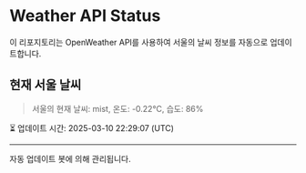 
# Weather API Status

이 리포지토리는 OpenWeather API를 사용하여 서울의 날씨 정보를 자동으로 업데이트합니다.

## 현재 서울 날씨
> 서울의 현재 날씨: mist, 온도: -0.22°C, 습도: 86%

⏳ 업데이트 시간: 2025-03-10 22:29:07 (UTC)

---
자동 업데이트 봇에 의해 관리됩니다.
